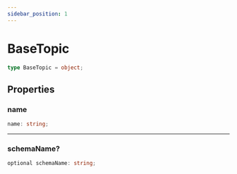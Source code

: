 ```yaml
---
sidebar_position: 1
---
```


# BaseTopic

```typescript
type BaseTopic = object;
```

## Properties

### name

```typescript
name: string;
```

---

### schemaName?

```typescript
optional schemaName: string;
```
